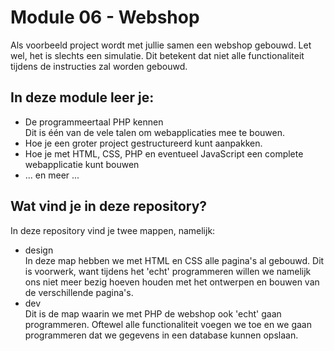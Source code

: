 # Module 06 - Webshop  
Als voorbeeld project wordt met jullie samen een webshop gebouwd. Let wel, het is slechts een simulatie. Dit betekent dat niet alle functionaliteit tijdens de instructies zal worden gebouwd.
  
## In deze module leer je:  
* De programmeertaal PHP kennen  
  Dit is één van de vele talen om webapplicaties mee te bouwen.
* Hoe je een groter project gestructureerd kunt aanpakken.  
* Hoe je met HTML, CSS, PHP en eventueel JavaScript een complete webapplicatie kunt bouwen
* ... en meer ...  
  
## Wat vind je in deze repository?  
In deze repository vind je twee mappen, namelijk:  
  
* design  
  In deze map hebben we met HTML en CSS alle pagina's al gebouwd. Dit is voorwerk, want tijdens het 'echt' programmeren willen we namelijk ons niet meer bezig hoeven houden met het ontwerpen en bouwen van de verschillende pagina's. 
* dev  
  Dit is de map waarin we met PHP de webshop ook 'echt' gaan programmeren. Oftewel alle functionaliteit voegen we toe en we gaan programmeren dat we gegevens in een database kunnen opslaan.

